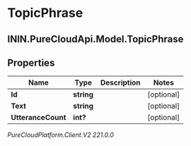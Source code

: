 # TopicPhrase

## ININ.PureCloudApi.Model.TopicPhrase

## Properties

|Name | Type | Description | Notes|
|------------ | ------------- | ------------- | -------------|
| **Id** | **string** |  | [optional] |
| **Text** | **string** |  | [optional] |
| **UtteranceCount** | **int?** |  | [optional] |



_PureCloudPlatform.Client.V2 221.0.0_
